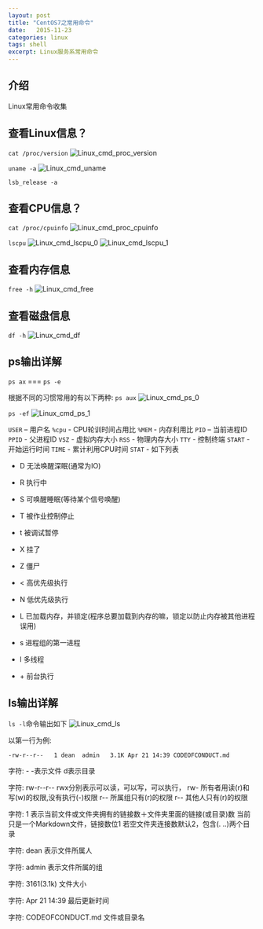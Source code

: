```yaml
---
layout: post
title: "CentOS7之常用命令"
date:   2015-11-23
categories: linux
tags: shell
excerpt: Linux服务系常用命令
---
```


## 介绍

Linux常用命令收集

## 查看Linux信息？
`cat /proc/version`
![Linux_cmd_proc_version]({{site.static}}/images/Linux_cmd_proc_version.png)

`uname -a`
![Linux_cmd_uname]({{site.static}}/images/Linux_cmd_uname.png)

`lsb_release -a`

## 查看CPU信息？
`cat /proc/cpuinfo`
![Linux_cmd_proc_cpuinfo]({{site.static}}/images/Linux_cmd_proc_cpuinfo.png)

`lscpu`
![Linux_cmd_lscpu_0]({{site.static}}/images/Linux_cmd_lscpu_0.png)
![Linux_cmd_lscpu_1]({{site.static}}/images/Linux_cmd_lscpu_1.png)

## 查看内存信息
`free -h`
![Linux_cmd_free]({{site.static}}/images/Linux_cmd_free.png)

## 查看磁盘信息
`df -h`
![Linux_cmd_df]({{site.static}}/images/Linux_cmd_df.png)



## ps输出详解
`ps ax` === `ps -e`

根据不同的习惯常用的有以下两种:
`ps aux`
![Linux_cmd_ps_0]({{site.static}}/images/Linux_cmd_ps_0.png)

`ps -ef`
![Linux_cmd_ps_1]({{site.static}}/images/Linux_cmd_ps_1.png)

`USER` – 用户名
`%cpu` - CPU轮训时间占用比
`%MEM` - 内存利用比
`PID` – 当前进程ID
`PPID` - 父进程ID
`VSZ` - 虚拟内存大小
`RSS` - 物理内存大小
`TTY` - 控制终端
`START` - 开始运行时间
`TIME` - 累计利用CPU时间
`STAT` - 如下列表  
 - D 无法唤醒深眠(通常为IO)
 - R 执行中
 - S 可唤醒睡眠(等待某个信号唤醒)
 - T 被作业控制停止
 - t 被调试暂停
 - X 挂了
 - Z 僵尸

 - < 高优先级执行
 - N 低优先级执行
 - L 已加载内存，并锁定(程序总要加载到内存的嘛，锁定以防止内存被其他进程误用)
 - s 进程组的第一进程
 - l 多线程
 - \+ 前台执行

## ls输出详解
`ls -l`命令输出如下
![Linux_cmd_ls]({{site.static}}/images/Linux_cmd_ls.png)

以第一行为例:

    -rw-r--r--   1 dean  admin   3.1K Apr 21 14:39 CODEOFCONDUCT.md

字符: -
 -表示文件
 d表示目录

字符: rw-r--r--
 rwx分别表示可以读，可以写，可以执行，
 rw- 所有者用读(r)和写(w)的权限,没有执行(-)权限
 r-- 所属组只有(r)的权限
 r-- 其他人只有(r)的权限

字符: 1
 表示当前文件或文件夹拥有的链接数＋文件夹里面的链接(或目录)数
 当前只是一个Markdown文件，链接数位1
 若空文件夹连接数默认2，包含(. ..)两个目录

字符: dean
 表示文件所属人

字符: admin
 表示文件所属的组

字符: 3161(3.1k)
 文件大小

字符: Apr 21 14:39
 最后更新时间

字符: CODEOFCONDUCT.md
 文件或目录名
